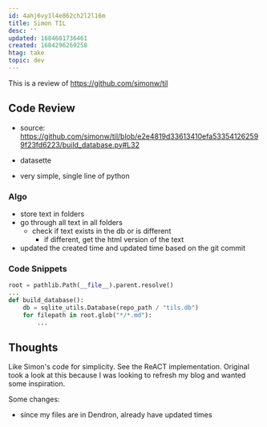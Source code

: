 ```yaml
---
id: 4ahj6vy1l4e862ch2l2l16m
title: Simon TIL
desc: ''
updated: 1684601736461
created: 1684296269258
htag: take
topic: dev
---
```


This is a review of https://github.com/simonw/til

## Code Review
- source: https://github.com/simonw/til/blob/e2e4819d33613410efa533541262599f23fd6223/build_database.py#L32

- datasette
- very simple, single line of python

### Algo
- store text in folders
- go through all text in all folders
    - check if text exists in the db or is different
        - if different, get the html version of the text
- updated the created time and updated time based on the git commit

### Code Snippets

```py
root = pathlib.Path(__file__).parent.resolve()
...
def build_database():
    db = sqlite_utils.Database(repo_path / "tils.db")
    for filepath in root.glob("*/*.md"):
        ...
```

## Thoughts
Like Simon's code for simplicity. See the ReACT implementation. 
Original took a look at this because I was looking to refresh my blog and wanted some inspiration. 

Some changes:
- since my files are in Dendron, already have updated times
